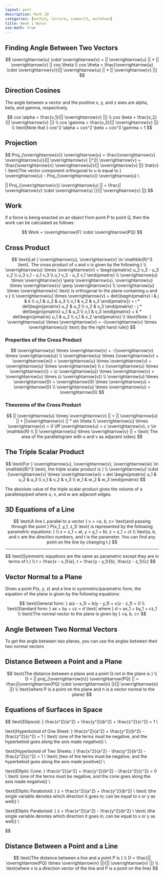 ```yaml
---
layout: post
description: Math 2D
categories: [math2d, lecture, summer23, markdown]
title: Week 1 Notes
use-math: true
---
```


## Finding Angle Between Two Vectors

$$
\overrightarrow{u} \cdot \overrightarrow{v} = || \overrightarrow{u} || * || \overrightarrow{v} || cos \theta \\
cos \theta = \frac{\overrightarrow{u} \cdot \overrightarrow{v}}{|| \overrightarrow{u} || * || \overrightarrow{v} ||}
$$

## Direction Cosines

The angle between a vector and the positive x, y, and z axes are alpha, beta, and gamma, respectively.

$$
cos \alpha = \frac{v_1}{|| \overrightarrow{v} ||} \\
cos \beta = \frac{v_2}{|| \overrightarrow{v} ||} \\
cos \gamma = \frac{v_3}{|| \overrightarrow{v} ||} \\
\text{Note that } cos^2 \alpha + cos^2 \beta + cos^3 \gamma = 1
$$

## Projection

$$
Proj_{\overrightarrow{v}} \overrightarrow{u} = \frac{\overrightarrow{v} \overrightarrow{u}}{|| \overrightarrow{v} ||^2} \overrightarrow{v} = \frac{\overrightarrow{v} \overrightarrow{u}}{|| \overrightarrow{v} ||} \hat{v} \\
\text{The vector component orthogonal to u is equal to } \overrightarrow{u} - Proj_{\overrightarrow{v}} \overrightarrow{u} \\

|| Proj_{\overrightarrow{v}} \overrightarrow{u} || = \frac{| \overrightarrow{v} \cdot \overrightarrow{u} |}{|| \overrightarrow{v} ||}
$$

## Work

If a force is being enacted on an object from point P to point Q, then the work can be calculated as follows:

$$
Work = \overrightarrow{F} \cdot \overrightarrow{PQ}
$$

## Cross Product

$$
\text{Let } \overrightarrow{u}, \overrightarrow{v} \in \mathbb{R}^3 \text{. The cross product of u and v is given by the following:} \\
\overrightarrow{u} \times \overrightarrow{v} = \begin{pmatrix}
    u_2 v_3 - u_3 v_2 \\
    u_3 v_1 - u_1 v_3 \\
    u_1 v_2 - u_2 v_1
\end{pmatrix} \\
\overrightarrow{u} \times \overrightarrow{v} \perp \overrightarrow{u}, \overrightarrow{u} \times \overrightarrow{v} \perp \overrightarrow{v} \\
\overrightarrow{u} \times \overrightarrow{v} \text{ is orthogonal to the plane containing u and v.} \\
\overrightarrow{u} \times \overrightarrow{v} = det(\begin{pmatrix}
    i & j & k \\
    u_1 & u_2 & u_3 \\
    v_1 & v_2 & v_3
\end{pmatrix}) =
i * det\begin{pmatrix}
    u_2 & u_3 \\
    v_2 & v_3
\end{pmatrix} - j * det\begin{pmatrix}
    u_1 & u_3 \\
    v_1 & v_3
\end{pmatrix} + k * det\begin{pmatrix}
    u_1 & u_2 \\
    v_1 & v_2
\end{pmatrix} \\
\text{Note: } \overrightarrow{u} \times \overrightarrow{v} = -(\overrightarrow{v} \times \overrightarrow{u}) \text{ (by the right hand rule)}
$$

### Properties of the Cross Product

$$
\overrightarrow{u} \times \overrightarrow{v} = -(\overrightarrow{v} \times \overrightarrow{u}) \\
\overrightarrow{u} \times (\overrightarrow{v} + \overrightarrow{w}) = \overrightarrow{u} \times \overrightarrow{v} + \overrightarrow{u} \times \overrightarrow{w} \\ 
c (\overrightarrow{u} \times \overrightarrow{v}) = (c \overrightarrow{u}) \times \overrightarrow{v} = \overrightarrow{u} \times (c \overrightarrow{v}) \\
\overrightarrow{u} \times \overrightarrow{0} = \overrightarrow{0} \times \overrightarrow{u} = \overrightarrow{0} \\ 
\overrightarrow{u} \times \overrightarrow{u} = \overrightarrow{0} 
$$

### Theorems of the Cross Product

$$
|| \overrightarrow{u} \times \overrightarrow{v} || = || \overrightarrow{u} || * ||\overrightarrow{v} || * sin \theta \\
\overrightarrow{u} \times \overrightarrow{v} = 0 \iff \overrightarrow{u} = c \overrightarrow{v}, c \in \mathbb{R} \\
|| \overrightarrow{u} \times \overrightarrow{v} || = \text{ The area of the parallelogram with u and v as adjacent sides}
$$

## The Triple Scalar Product

$$
\text{For } \overrightarrow{u}, \overrightarrow{v}, \overrightarrow{w} \in \mathbb{R}^3 \text{, the triple scalar product is } \\
\overrightarrow{u} \cdot (\overrightarrow{v} \times \overrightarrow{w}) = det \begin{pmatrix}
    u_1 & u_2 & u_3 \\
    v_1 & v_2 & v_3 \\
    w_1 & w_2 & w_3
\end{pmatrix}
$$

The absolute value of the triple scalar product gives the volume of a parallelopiped where u, v, and w are adjacent edges.

## 3D Equations of a Line

$$
\text{A line L parallel to a vector } v = <a, b, c> \text{and passing through the point } P(x_1, y_1, z_1) \text{ is represented by the following parametric equations: } \\
x = x_1 + at, y = y_1 + bt, z = z_1 + ct \\
\text{a, b, and c are the direction numbers, and t is the parameter. You can find any point on the line by changing t.}
$$

<hr>

$$
\text{Symmetric equations are the same as parametric except they are in terms of t.} \\
t = \frac{x - x_1}{a}, t = \frac{y - y_1}{b}, \frac{z - z_1}{c}
$$

## Vector Normal to a Plane

Given a point P(x, y, z) and a line in symmetric/parametric form, the equation of the plane is given by the following equations:

$$
\text{General form: } a(x - x_1) + b(y - y_1) + c(z - z_1) = 0 \\
\text{Standard form: } ax + by + cz = d \text{ where } d = ax_1 + by_1 + cz_1 \\
\text{The normal vector to the plane is given by } <a, b, c>
$$

## Angle Between Two Normal Vectors

To get the angle between two planes, you can use the angles between their two normal vectors

## Distance Between a Point and a Plane

$$
\text{The distance between a plane and a point Q not in the plane is } \\
D = || proj_{\overrightarrow{n}} \overrightarrow{PQ} || = \frac{|\overrightarrow{PQ} \cdot \overrightarrow{n} |}{|| \overrightarrow{n} ||} \\
\text{where P is a point on the plane and n is a vector normal to the plane}
$$

## Equations of Surfaces in Space

$$
\text{Ellipsoid: } \frac{x^2}{a^2} + \frac{y^2}{b^2} + \frac{z^2}{c^2} = 1 \\

\text{Hyperboloid of One Sheet: } \frac{x^2}{a^2} + \frac{y^2}{b^2} - \frac{z^2}{c^2} = 1 \\ 
\text{ (one of the terms must be negative, and the hyperbeloid goes along the axis made negative)} \\

\text{Hyperboloid of Two Sheets: } \frac{x^2}{a^2} - \frac{y^2}{b^2} - \frac{z^2}{c^2} = 1 \\ 
\text{ (two of the terms must be negative, and the hyperbeloid goes along the axis made positive)} \\

\text{Elliptic Cone: } \frac{x^2}{a^2} + \frac{y^2}{b^2} - \frac{z^2}{c^2} = 0 \\ 
\text{ (one of the terms must be negative, and the cone goes along the axis made negative)} \\

\text{Elliptic Paraboloid: } z = \frac{x^2}{a^2} + \frac{y^2}{b^2} \\ 
\text{ (the single variable denotes which direction it goes in; can be equal to x or y as well)} \\

\text{Elliptic Paraboloid: } z = \frac{x^2}{a^2} - \frac{y^2}{b^2} \\ 
\text{ (the single variable denotes which direction it goes in; can be equal to x or y as well)} \\

$$

## Distance Between a Point and a Line

$$
\text{The distance between a line and a point P is } \\
D = \frac{|| \overrightarrow{PQ} \times \overrightarrow{v} ||}{|| \overrightarrow{v} ||} \\
\text{where v is a direction vector of the line and P is a point on the line}
$$
